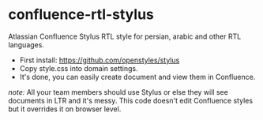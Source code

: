 # confluence-rtl-stylus
Atlassian Confluence Stylus RTL style for persian, arabic and other RTL languages.

- First install: https://github.com/openstyles/stylus
- Copy style.css into domain settings.
- It's done, you can easily create document and view them in Confluence. 

*note:* All your team members should use Stylus or else they will see documents in LTR and it's messy.
This code doesn't edit Confluence styles but it overrides it on browser level.
